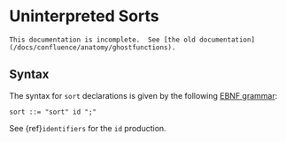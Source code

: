 Uninterpreted Sorts
===================

```{todo}
This documentation is incomplete.  See [the old documentation](/docs/confluence/anatomy/ghostfunctions).
```

Syntax
------

The syntax for `sort` declarations is given by the following [EBNF grammar](ebnf-syntax):

```
sort ::= "sort" id ";"
```

See {ref}`identifiers` for the `id` production.

